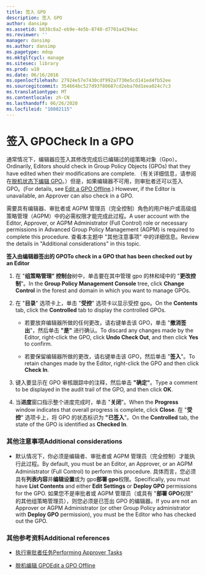 ```yaml
---
title: 签入 GPO
description: 签入 GPO
author: dansimp
ms.assetid: b838c8a2-eb9e-4e5b-8740-d7701a4294ac
ms.reviewer: ''
manager: dansimp
ms.author: dansimp
ms.pagetype: mdop
ms.mktglfcycl: manage
ms.sitesec: library
ms.prod: w10
ms.date: 06/16/2016
ms.openlocfilehash: 27924e57e7430cdf992a7730e5cd141ed4fb52ee
ms.sourcegitcommit: 354664bc527d93f80687cd2eba70d1eea024c7c3
ms.translationtype: MT
ms.contentlocale: zh-CN
ms.lasthandoff: 06/26/2020
ms.locfileid: "10802115"
---
```

# <span data-ttu-id="a2fd1-103">签入 GPO</span><span class="sxs-lookup"><span data-stu-id="a2fd1-103">Check In a GPO</span></span>


<span data-ttu-id="a2fd1-104">通常情况下，编辑器应签入其修改完成后已编辑过的组策略对象（Gpo）。</span><span class="sxs-lookup"><span data-stu-id="a2fd1-104">Ordinarily, Editors should check in Group Policy Objects (GPOs) that they have edited when their modifications are complete.</span></span> <span data-ttu-id="a2fd1-105">（有关详细信息，请参阅在[脱机状态下编辑 GPO](edit-a-gpo-offline-agpm40.md)。）但是，如果编辑器不可用，则审批者还可以签入 GPO。</span><span class="sxs-lookup"><span data-stu-id="a2fd1-105">(For details, see [Edit a GPO Offline](edit-a-gpo-offline-agpm40.md).) However, if the Editor is unavailable, an Approver can also check in a GPO.</span></span>

<span data-ttu-id="a2fd1-106">需要具有编辑器、审批者或 AGPM 管理员（完全控制）角色的用户帐户或高级组策略管理（AGPM）中的必需权限才能完成此过程。</span><span class="sxs-lookup"><span data-stu-id="a2fd1-106">A user account with the Editor, Approver, or AGPM Administrator (Full Control) role or necessary permissions in Advanced Group Policy Management (AGPM) is required to complete this procedure.</span></span> <span data-ttu-id="a2fd1-107">查看本主题中 "其他注意事项" 中的详细信息。</span><span class="sxs-lookup"><span data-stu-id="a2fd1-107">Review the details in "Additional considerations" in this topic.</span></span>

**<span data-ttu-id="a2fd1-108">签入由编辑器签出的 GPO</span><span class="sxs-lookup"><span data-stu-id="a2fd1-108">To check in a GPO that has been checked out by an Editor</span></span>**

1.  <span data-ttu-id="a2fd1-109">在 "**组策略管理" 控制台**树中，单击要在其中管理 gpo 的林和域中的 "**更改控制**"。</span><span class="sxs-lookup"><span data-stu-id="a2fd1-109">In the **Group Policy Management Console** tree, click **Change Control** in the forest and domain in which you want to manage GPOs.</span></span>

2.  <span data-ttu-id="a2fd1-110">在 "**目录**" 选项卡上，单击 "**受控**" 选项卡以显示受控 gpo。</span><span class="sxs-lookup"><span data-stu-id="a2fd1-110">On the **Contents** tab, click the **Controlled** tab to display the controlled GPOs.</span></span>

    -   <span data-ttu-id="a2fd1-111">若要放弃编辑器所做的任何更改，请右键单击该 GPO，单击 "**撤消签出**"，然后单击 **"是"** 进行确认。</span><span class="sxs-lookup"><span data-stu-id="a2fd1-111">To discard any changes made by the Editor, right-click the GPO, click **Undo Check Out**, and then click **Yes** to confirm.</span></span>

    -   <span data-ttu-id="a2fd1-112">若要保留编辑器所做的更改，请右键单击该 GPO，然后单击 "**签入**"。</span><span class="sxs-lookup"><span data-stu-id="a2fd1-112">To retain changes made by the Editor, right-click the GPO and then click **Check In**.</span></span>

3.  <span data-ttu-id="a2fd1-113">键入要显示在 GPO 审核跟踪中的注释，然后单击 **"确定"**。</span><span class="sxs-lookup"><span data-stu-id="a2fd1-113">Type a comment to be displayed in the audit trail of the GPO, and then click **OK**.</span></span>

4.  <span data-ttu-id="a2fd1-114">当**进度**窗口指示整个进度完成时，单击 "**关闭**"。</span><span class="sxs-lookup"><span data-stu-id="a2fd1-114">When the **Progress** window indicates that overall progress is complete, click **Close**.</span></span> <span data-ttu-id="a2fd1-115">在 "**受控**" 选项卡上，将 GPO 的状态标识为 **"已签入**"。</span><span class="sxs-lookup"><span data-stu-id="a2fd1-115">On the **Controlled** tab, the state of the GPO is identified as **Checked In**.</span></span>

### <span data-ttu-id="a2fd1-116">其他注意事项</span><span class="sxs-lookup"><span data-stu-id="a2fd1-116">Additional considerations</span></span>

-   <span data-ttu-id="a2fd1-117">默认情况下，你必须是编辑者、审批者或 AGPM 管理员（完全控制）才能执行此过程。</span><span class="sxs-lookup"><span data-stu-id="a2fd1-117">By default, you must be an Editor, an Approver, or an AGPM Administrator (Full Control) to perform this procedure.</span></span> <span data-ttu-id="a2fd1-118">具体而言，您必须具有**列表内容**并**编辑设置**或为 gpo**部署 gpo**权限。</span><span class="sxs-lookup"><span data-stu-id="a2fd1-118">Specifically, you must have **List Contents** and either **Edit Settings** or **Deploy GPO** permissions for the GPO.</span></span> <span data-ttu-id="a2fd1-119">如果您不是审批者或 AGPM 管理员（或具有 "**部署 GPO**权限" 的其他组策略管理员），则您必须是已签出 GPO 的编辑器。</span><span class="sxs-lookup"><span data-stu-id="a2fd1-119">If you are not an Approver or AGPM Administrator (or other Group Policy administrator with **Deploy GPO** permission), you must be the Editor who has checked out the GPO.</span></span>

### <span data-ttu-id="a2fd1-120">其他参考资料</span><span class="sxs-lookup"><span data-stu-id="a2fd1-120">Additional references</span></span>

-   [<span data-ttu-id="a2fd1-121">执行审批者任务</span><span class="sxs-lookup"><span data-stu-id="a2fd1-121">Performing Approver Tasks</span></span>](performing-approver-tasks-agpm40.md)

-   [<span data-ttu-id="a2fd1-122">脱机编辑 GPO</span><span class="sxs-lookup"><span data-stu-id="a2fd1-122">Edit a GPO Offline</span></span>](edit-a-gpo-offline-agpm40.md)

 

 





